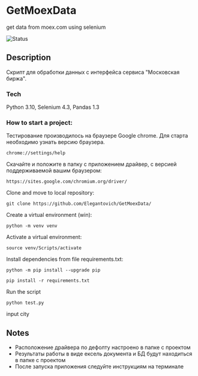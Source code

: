 # GetMoexData
get data from moex.com using selenium


![Status](https://github.com/elegantovich/GetMoexData/actions/workflows/main.yml/badge.svg)
## Description
Скрипт для обработки данных с интерфейса сервиса "Московская биржа".

### Tech
Python 3.10, Selenium 4.3, Pandas 1.3


### How to start a project:
Тестирование производилось на браузере Google chrome. Для старта необходимо узнать версию браузера.
```
chrome://settings/help
```
Скачайте и положите в папку с приложением драйвер, с версией поддерживаемой вашим браузером:
```
https://sites.google.com/chromium.org/driver/
```


Clone and move to local repository:
```
git clone https://github.com/Elegantovich/GetMoexData/
```
Create a virtual environment (win):
```
python -m venv venv
```
Activate a virtual environment:
```
source venv/Scripts/activate
```
Install dependencies from file requirements.txt:
```
python -m pip install --upgrade pip
```
```
pip install -r requirements.txt
```
Run the script
```
python test.py
```
input city

## Notes
- Расположение драйвера по дефолту настроено в папке с проектом
- Результаты работы в виде ексель документа и БД будут находиться в папке с проектом
- После запуска приложения следуйте инструкциям на терминале

